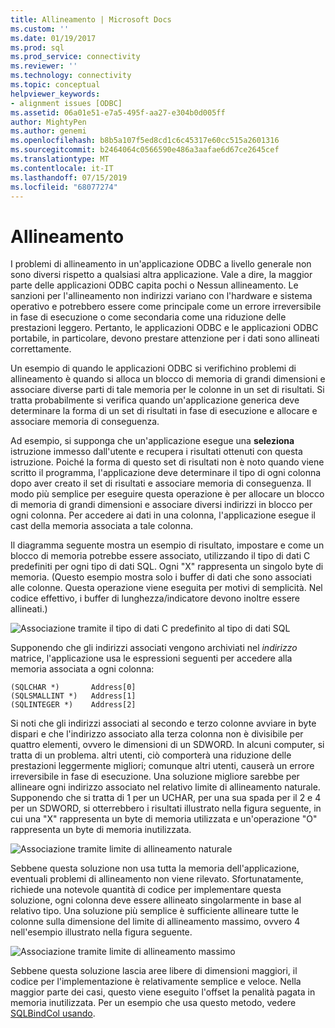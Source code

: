 ```yaml
---
title: Allineamento | Microsoft Docs
ms.custom: ''
ms.date: 01/19/2017
ms.prod: sql
ms.prod_service: connectivity
ms.reviewer: ''
ms.technology: connectivity
ms.topic: conceptual
helpviewer_keywords:
- alignment issues [ODBC]
ms.assetid: 06a01e51-e7a5-495f-aa27-e304b0d005ff
author: MightyPen
ms.author: genemi
ms.openlocfilehash: b8b5a107f5ed8cd1c6c45317e60cc515a2601316
ms.sourcegitcommit: b2464064c0566590e486a3aafae6d67ce2645cef
ms.translationtype: MT
ms.contentlocale: it-IT
ms.lasthandoff: 07/15/2019
ms.locfileid: "68077274"
---
```

# <a name="alignment"></a>Allineamento
I problemi di allineamento in un'applicazione ODBC a livello generale non sono diversi rispetto a qualsiasi altra applicazione. Vale a dire, la maggior parte delle applicazioni ODBC capita pochi o Nessun allineamento. Le sanzioni per l'allineamento non indirizzi variano con l'hardware e sistema operativo e potrebbero essere come principale come un errore irreversibile in fase di esecuzione o come secondaria come una riduzione delle prestazioni leggero. Pertanto, le applicazioni ODBC e le applicazioni ODBC portabile, in particolare, devono prestare attenzione per i dati sono allineati correttamente.  
  
 Un esempio di quando le applicazioni ODBC si verifichino problemi di allineamento è quando si alloca un blocco di memoria di grandi dimensioni e associare diverse parti di tale memoria per le colonne in un set di risultati. Si tratta probabilmente si verifica quando un'applicazione generica deve determinare la forma di un set di risultati in fase di esecuzione e allocare e associare memoria di conseguenza.  
  
 Ad esempio, si supponga che un'applicazione esegue una **seleziona** istruzione immesso dall'utente e recupera i risultati ottenuti con questa istruzione. Poiché la forma di questo set di risultati non è noto quando viene scritto il programma, l'applicazione deve determinare il tipo di ogni colonna dopo aver creato il set di risultati e associare memoria di conseguenza. Il modo più semplice per eseguire questa operazione è per allocare un blocco di memoria di grandi dimensioni e associare diversi indirizzi in blocco per ogni colonna. Per accedere ai dati in una colonna, l'applicazione esegue il cast della memoria associata a tale colonna.  
  
 Il diagramma seguente mostra un esempio di risultato, impostare e come un blocco di memoria potrebbe essere associato, utilizzando il tipo di dati C predefiniti per ogni tipo di dati SQL. Ogni "X" rappresenta un singolo byte di memoria. (Questo esempio mostra solo i buffer di dati che sono associati alle colonne. Questa operazione viene eseguita per motivi di semplicità. Nel codice effettivo, i buffer di lunghezza/indicatore devono inoltre essere allineati.)  
  
 ![Associazione tramite il tipo di dati C predefinito al tipo di dati SQL](../../../odbc/reference/develop-app/media/pr24.gif "pr24")  
  
 Supponendo che gli indirizzi associati vengono archiviati nel *indirizzo* matrice, l'applicazione usa le espressioni seguenti per accedere alla memoria associata a ogni colonna:  
  
```  
(SQLCHAR *)       Address[0]  
(SQLSMALLINT *)   Address[1]  
(SQLINTEGER *)    Address[2]  
```  
  
 Si noti che gli indirizzi associati al secondo e terzo colonne avviare in byte dispari e che l'indirizzo associato alla terza colonna non è divisibile per quattro elementi, ovvero le dimensioni di un SDWORD. In alcuni computer, si tratta di un problema. altri utenti, ciò comporterà una riduzione delle prestazioni leggermente migliori; comunque altri utenti, causerà un errore irreversibile in fase di esecuzione. Una soluzione migliore sarebbe per allineare ogni indirizzo associato nel relativo limite di allineamento naturale. Supponendo che si tratta di 1 per un UCHAR, per una sua spada per il 2 e 4 per un SDWORD, si otterrebbero i risultati illustrato nella figura seguente, in cui una "X" rappresenta un byte di memoria utilizzata e un'operazione "O" rappresenta un byte di memoria inutilizzata.  
  
 ![Associazione tramite limite di allineamento naturale](../../../odbc/reference/develop-app/media/pr25.gif "pr25")  
  
 Sebbene questa soluzione non usa tutta la memoria dell'applicazione, eventuali problemi di allineamento non viene rilevato. Sfortunatamente, richiede una notevole quantità di codice per implementare questa soluzione, ogni colonna deve essere allineato singolarmente in base al relativo tipo. Una soluzione più semplice è sufficiente allineare tutte le colonne sulla dimensione del limite di allineamento massimo, ovvero 4 nell'esempio illustrato nella figura seguente.  
  
 ![Associazione tramite limite di allineamento massimo](../../../odbc/reference/develop-app/media/pr26.gif "pr26")  
  
 Sebbene questa soluzione lascia aree libere di dimensioni maggiori, il codice per l'implementazione è relativamente semplice e veloce. Nella maggior parte dei casi, questo viene eseguito l'offset la penalità pagata in memoria inutilizzata. Per un esempio che usa questo metodo, vedere [SQLBindCol usando](../../../odbc/reference/develop-app/using-sqlbindcol.md).
